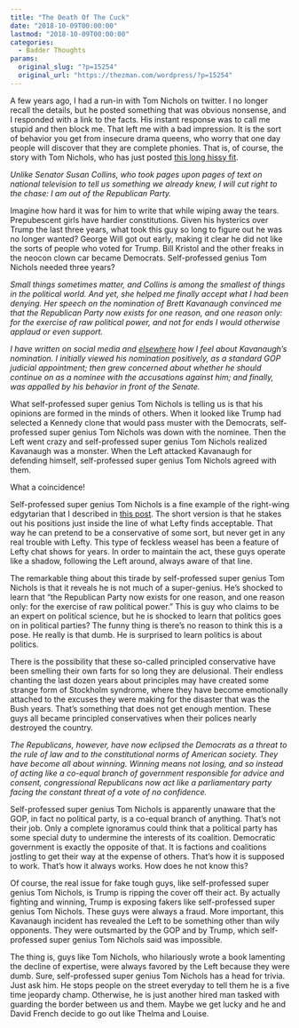 ```yaml
---
title: "The Death Of The Cuck"
date: "2018-10-09T00:00:00"
lastmod: "2018-10-09T00:00:00"
categories:
  - Badder Thoughts
params:
  original_slug: "?p=15254"
  original_url: "https://thezman.com/wordpress/?p=15254"
---
```


A few years ago, I had a run-in with Tom Nichols on twitter. I no longer
recall the details, but he posted something that was obvious nonsense,
and I responded with a link to the facts. His instant response was to
call me stupid and then block me. That left me with a bad impression. It
is the sort of behavior you get from insecure drama queens, who worry
that one day people will discover that they are complete phonies. That
is, of course, the story with Tom Nichols, who has just posted
[this long hissy
fit](https://www.theatlantic.com/ideas/archive/2018/10/tom-nichols-why-im-leaving-republican-party/572419/).

*Unlike Senator Susan Collins, who took pages upon pages of text on
national television to tell us something we already knew, I will cut
right to the chase: I am out of the Republican Party.*

Imagine how hard it was for him to write that while wiping away the
tears. Prepubescent girls have hardier constitutions. Given his
hysterics over Trump the last three years, what took this guy so long to
figure out he was no longer wanted? George Will got out early, making it
clear he did not like the sorts of people who voted for Trump. Bill
Kristol and the other freaks in the neocon clown car became Democrats.
Self-professed genius Tom Nichols needed three years?

*Small things sometimes matter, and Collins is among the smallest of
things in the political world. And yet, she helped me finally accept
what I had been denying. Her speech on the nomination of Brett Kavanaugh
convinced me that the Republican Party now exists for one reason, and
one reason only: for the exercise of raw political power, and not for
ends I would otherwise applaud or even support.*

*I have written on social media and <a
href="http://www.nydailynews.com/opinion/ny-oped-a-new-cloud-over-kavanaugh-20180921-story.html"
data-omni-click="r&#39;article&#39;,r&#39;&#39;,d,r&#39;intext&#39;,r&#39;1&#39;,r&#39;None&#39;">elsewhere</a>
how I feel about Kavanaugh’s nomination. I initially viewed his
nomination positively, as a standard GOP judicial appointment; then grew
concerned about whether he should continue on as a nominee with the
accusations against him; and finally, was appalled by his behavior in
front of the Senate.*

What self-professed super genius Tom Nichols is telling us is that his
opinions are formed in the minds of others. When it looked like Trump
had selected a Kennedy clone that would pass muster with the
Democrats, self-professed super genius Tom Nichols was down with the
nominee. Then the Left went crazy and self-professed super genius Tom
Nichols realized Kavanaugh was a monster. When the Left attacked
Kavanaugh for defending himself, self-professed super genius Tom Nichols
agreed with them.

What a coincidence!

Self-professed super genius Tom Nichols is a fine example of the
right-wing edgytarian that I described in
<a href="https://thezman.com/wordpress/?p=11668" rel="noopener"
target="_blank">this post</a>. The short version is that he stakes out
his positions just inside the line of what Lefty finds acceptable. That
way he can pretend to be a conservative of some sort, but never get in
any real trouble with Lefty. This type of feckless weasel has been a
feature of Lefty chat shows for years. In order to maintain the
act, these guys operate like a shadow, following the Left around, always
aware of that line.

The remarkable thing about this tirade by self-professed super genius
Tom Nichols is that it reveals he is not much of a super-genius. He’s
shocked to learn that “the Republican Party now exists for one reason,
and one reason only: for the exercise of raw political power.” This is
guy who claims to be an expert on political science, but he is shocked
to learn that politics goes on in political parties? The funny thing is
there’s no reason to think this is a pose. He really is that dumb. He is
surprised to learn politics is about politics.

There is the possibility that these so-called principled conservative
have been smelling their own farts for so long they are delusional.
Their endless chanting the last dozen years about principles may have
created some strange form of Stockholm syndrome, where they have become
emotionally attached to the excuses they were making for the disaster
that was the Bush years. That’s something that does not get enough
mention. These guys all became principled conservatives when their
polices nearly destroyed the country.

*The Republicans, however, have now eclipsed the Democrats as a threat
to the rule of law and to the constitutional norms of American society.
They have become all about winning. Winning means not losing, and so
instead of acting like a co-equal branch of government responsible for
advice and consent, congressional Republicans now act like a
parliamentary party facing the constant threat of a vote of no
confidence.*

Self-professed super genius Tom Nichols is apparently unaware that the
GOP, in fact no political party, is a co-equal branch of anything.
That’s not their job. Only a complete ignoramus could think that a
political party has some special duty to undermine the interests of its
coalition. Democratic government is exactly the opposite of that. It is
factions and coalitions jostling to get their way at the expense of
others. That’s how it is supposed to work. That’s how it always works.
How does he not know this?

Of course, the real issue for fake tough guys, like self-professed super
genius Tom Nichols, is Trump is ripping the cover off their act. By
actually fighting and winning, Trump is exposing fakers like
self-professed super genius Tom Nichols. These guys were always a fraud.
More important, this Kavanaugh incident has revealed the Left to be
something other than wily opponents. They were outsmarted by the GOP and
by Trump, which self-professed super genius Tom Nichols said was
impossible.

The thing is, guys like Tom Nichols, who hilariously wrote a book
lamenting the decline of expertise, were always favored by the Left
because they were dumb. Sure, self-professed super genius Tom Nichols
has a head for trivia. Just ask him. He stops people on the street
everyday to tell them he is a five time jeopardy champ. Otherwise, he is
just another hired man tasked with guarding the border between us and
them. Maybe we get lucky and he and David French decide to go out like
Thelma and Louise.
